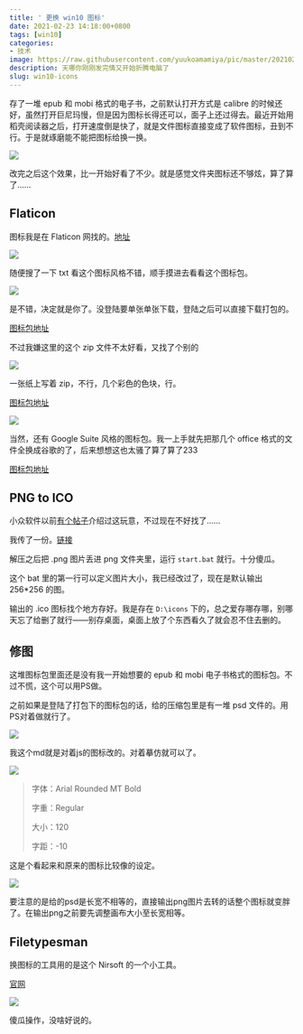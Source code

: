 ```yaml
---
title: ' 更换 win10 图标'
date: 2021-02-23 14:18:00+0800
tags: [win10]
categories:
- 技术
image: https://raw.githubusercontent.com/yuukoamamiya/pic/master/20210223143610.png
description: 天哪你刚刚发完情又开始折腾电脑了
slug: win10-icons
---
```


存了一堆 epub 和 mobi 格式的电子书，之前默认打开方式是 calibre 的时候还好，虽然打开巨尼玛慢，但是因为图标长得还可以，面子上还过得去。最近开始用稻壳阅读器之后，打开速度倒是快了，就是文件图标直接变成了软件图标，丑到不行。于是就琢磨能不能把图标给换一换。

![](https://raw.githubusercontent.com/yuukoamamiya/pic/master/20210223135239.png)

改完之后这个效果，比一开始好看了不少。就是感觉文件夹图标还不够炫，算了算了……

## Flaticon

图标我是在 Flaticon 网找的。[地址](https://www.flaticon.com/)

![](https://raw.githubusercontent.com/yuukoamamiya/pic/master/20210223135551.png)

随便搜了一下 txt 看这个图标风格不错，顺手摸进去看看这个图标包。

![](https://raw.githubusercontent.com/yuukoamamiya/pic/master/20210223135616.png)

是不错，决定就是你了。没登陆要单张单张下载，登陆之后可以直接下载打包的。

[图标包地址](https://www.flaticon.com/packs/files-8)

不过我嫌这里的这个 zip 文件不太好看，又找了个别的

![](https://raw.githubusercontent.com/yuukoamamiya/pic/master/20210223140035.ico)

一张纸上写着 zip，不行，几个彩色的色块，行。

[图标包地址](https://www.flaticon.com/packs/file-and-document-31)

![](https://raw.githubusercontent.com/yuukoamamiya/pic/master/20210223140341.png)

当然，还有 Google Suite 风格的图标包。我一上手就先把那几个 office 格式的文件全换成谷歌的了，后来想想这也太骚了算了算了233

[图标包地址](https://www.flaticon.com/packs/google-suite-18)

## PNG to ICO

小众软件以前[有个帖子](https://www.appinn.com/png-to-ico/)介绍过这玩意，不过现在不好找了……

我传了一份。[链接](https://github.com/yuukoamamiya/Tools/blob/master/png%20%E6%89%B9%E9%87%8F%E8%BD%AC%20ico.7z)

解压之后把 .png 图片丢进 png 文件夹里，运行 `start.bat` 就行。十分傻瓜。

这个 bat 里的第一行可以定义图片大小，我已经改过了，现在是默认输出 256*256 的图。

输出的 .ico 图标找个地方存好。我是存在 `D:\icons` 下的，总之爱存哪存哪，别哪天忘了给删了就行——别存桌面，桌面上放了个东西看久了就会忍不住去删的。

## 修图

这堆图标包里面还是没有我一开始想要的 epub 和 mobi 电子书格式的图标包。不过不慌，这个可以用PS做。

之前如果是登陆了打包下的图标包的话，给的压缩包里是有一堆 psd 文件的。用PS对着做就行了。

![](https://raw.githubusercontent.com/yuukoamamiya/pic/master/20210224151809.ico)

我这个md就是对着js的图标改的。对着摹仿就可以了。

![](https://raw.githubusercontent.com/yuukoamamiya/pic/master/20210224151649.png)

> 字体：Arial Rounded MT Bold
>
> 字重：Regular
>
> 大小：120
>
> 字距：-10

这是个看起来和原来的图标比较像的设定。

![](https://raw.githubusercontent.com/yuukoamamiya/pic/master/20210224151707.png)

要注意的是给的psd是长宽不相等的，直接输出png图片去转的话整个图标就变胖了。在输出png之前要先调整画布大小至长宽相等。

## Filetypesman

换图标的工具用的是这个 Nirsoft 的一个小工具。

[官网](https://www.nirsoft.net/utils/file_types_manager.html)

![](https://raw.githubusercontent.com/yuukoamamiya/pic/master/20210223142423.png)

傻瓜操作，没啥好说的。